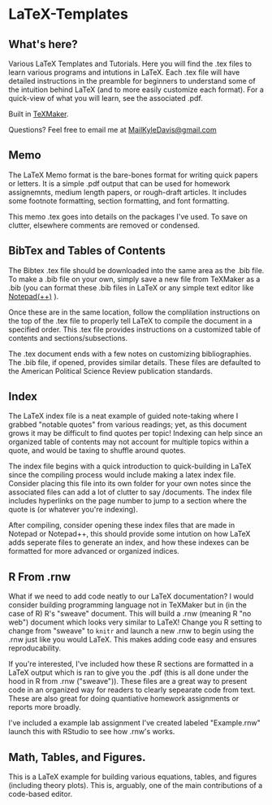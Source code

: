 # LaTeX-Templates

## What's here?
Various LaTeX Templates and Tutorials. Here you will find the .tex files to learn various programs and intutions in LaTeX. Each .tex file will have detailed instructions in the preamble for beginners to understand some of the intuition behind LaTeX (and to more easily customize each format). For a quick-view of what you will learn, see the associated .pdf. 

Built in [TeXMaker](http://www.xm1math.net/texmaker/). 

Questions? Feel free to email me at MailKyleDavis@gmail.com

## Memo
The LaTeX Memo format is the bare-bones format for writing quick papers or letters. It is a simple .pdf output that can be used for homework assignemnts, medium length papers, or rough-draft articles. It includes some footnote formatting, section formatting, and font formatting. 

This memo .tex goes into details on the packages I've used. To save on clutter, elsewhere comments are removed or condensed.

## BibTex and Tables of Contents
The Bibtex .tex file should be downloaded into the same area as the .bib file. To make a .bib file on your own, simply save a new file from TeXMaker as a .bib (you can format these .bib files in LaTeX or any simple text editor like [Notepad(++)](https://notepad-plus-plus.org/) ). 

Once these are in the same location, follow the complilation instructions on the top of the .tex file to properly tell LaTeX to compile the document in a specified order. This .tex file provides instructions on a customized table of contents and sections/subsections. 

The .tex document ends with a few notes on customizing bibliographies. The .bib file, if opened, provides similar details. These files are defaulted to the American Political Science Review publication standards. 

## Index 
The LaTeX index file is a neat example of guided note-taking where I grabbed "notable quotes" from various readings; yet, as this document grows it may be difficult to find quotes per topic! Indexing can help since an organized table of contents may not account for multiple topics within a quote, and would be taxing to shuffle around quotes. 

The index file begins with a quick introduction to quick-building in LaTeX since the compiling process would include making a latex index file. Consider placing this file into its own folder for your own notes since the associated files can add a lot of clutter to say /documents. The index file includes hyperlinks on the page number to jump to a section where the quote is (or whatever you're indexing). 

After compiling, consider opening these index files that are made in Notepad or Notepad++, this should provide some intution on how LaTeX adds seperate files to generate an index, and how these indexes can be formatted for more advanced or organized indices. 

## R From .rnw
What if we need to add code neatly to our LaTeX documentation? I would consider building programming language not in TeXMaker but in (in the case of R) R's "sweave" document. This will build a .rnw (meaning R "no web") document which looks very similar to LaTeX! Change you R setting to change from "sweave" to `knitr` and launch a new .rnw to begin using the .rnw just like you would LaTeX. This makes adding code easy and ensures reproducability. 

If you're interested, I've included how these R sections are formatted in a LaTeX output which is ran to give you the .pdf (this is all done under the hood in R from .rnw ("sweave")). These files are a great way to present code in an organized way for readers to clearly sepearate code from text. These are also great for doing quantiative homework assignments or reports more broadly. 

I've included a example lab assignment I've created labeled "Example.rnw" launch this with RStudio to see how .rnw's works.

## Math, Tables, and Figures.
This is a LaTeX example for building various equations, tables, and figures (including theory plots). This is, arguably, one of the main contributions of a code-based editor. 


